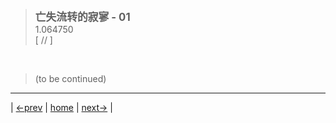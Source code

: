 > <big> **亡失流转的寂寥 - 01** </big>  
> 1.064750  
> [ // ] 




<br/>

> (to be continued)
---

| [←prev](./0053) | [home](../../) | [next→](./0055) |
